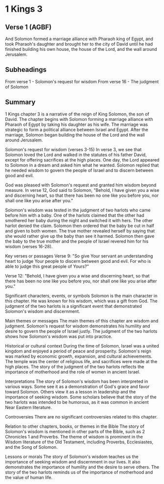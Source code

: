 # 1 Kings 3

## Verse 1 (AGBF)

And Solomon formed a marriage alliance with Pharaoh king of Egypt, and took Pharaoh's daughter and brought her to the city of David until he had finished building his own house, the house of the Lord, and the wall around Jerusalem.

## Subheadings

From verse 1 - Solomon's request for wisdom
From verse 16 - The judgment of Solomon

## Summary

1 Kings chapter 3 is a narrative of the reign of King Solomon, the son of David. The chapter begins with Solomon forming a marriage alliance with Pharaoh of Egypt by taking his daughter as his wife. The marriage was strategic to form a political alliance between Israel and Egypt. After the marriage, Solomon began building the house of the Lord and the wall around Jerusalem.

Solomon's request for wisdom (verses 3-15)
In verse 3, we see that Solomon loved the Lord and walked in the statutes of his father David, except for offering sacrifices at the high places. One day, the Lord appeared to Solomon in a dream and asked him what he wanted. Solomon replied that he needed wisdom to govern the people of Israel and to discern between good and evil.

God was pleased with Solomon's request and granted him wisdom beyond measure. In verse 12, God said to Solomon, "Behold, I have given you a wise and discerning heart, so that there has been no one like you before you, nor shall one like you arise after you."

Solomon's wisdom was tested in the judgment of two harlots who came before him with a baby. One of the harlots claimed that the other had smothered her baby during the night and switched it with hers. The other harlot denied the claim. Solomon then ordered that the baby be cut in half and given to both women. The true mother revealed herself by saying that she would rather give up the baby than see it harmed. Solomon then gave the baby to the true mother and the people of Israel revered him for his wisdom (verses 16-28).

Key verses or passages
Verse 9: "So give Your servant an understanding heart to judge Your people to discern between good and evil. For who is able to judge this great people of Yours?"

Verse 12: "Behold, I have given you a wise and discerning heart, so that there has been no one like you before you, nor shall one like you arise after you."

Significant characters, events, or symbols
Solomon is the main character in this chapter. He was known for his wisdom, which was a gift from God. The judgment of the two harlots is a significant event that demonstrated Solomon's wisdom and discernment.

Main themes or messages
The main themes of this chapter are wisdom and judgment. Solomon's request for wisdom demonstrates his humility and desire to govern the people of Israel justly. The judgment of the two harlots shows how Solomon's wisdom was put into practice.

Historical or cultural context
During the time of Solomon, Israel was a united kingdom and enjoyed a period of peace and prosperity. Solomon's reign was marked by economic growth, expansion, and cultural achievements. The temple was the center of religious life, and sacrifices were made at the high places. The story of the judgment of the two harlots reflects the importance of motherhood and the role of women in ancient Israel.

Interpretations
The story of Solomon's wisdom has been interpreted in various ways. Some see it as a demonstration of God's grace and favor toward Solomon. Others view it as a lesson in leadership and the importance of seeking wisdom. Some scholars believe that the story of the two harlots was intended to be humorous, as it was common in ancient Near Eastern literature.

Controversies
There are no significant controversies related to this chapter.

Relation to other chapters, books, or themes in the Bible
The story of Solomon's wisdom is mentioned in other parts of the Bible, such as 2 Chronicles 1 and Proverbs. The theme of wisdom is prominent in the Wisdom literature of the Old Testament, including Proverbs, Ecclesiastes, and the Song of Solomon.

Lessons or morals
The story of Solomon's wisdom teaches us the importance of seeking wisdom and discernment in our lives. It also demonstrates the importance of humility and the desire to serve others. The story of the two harlots reminds us of the importance of motherhood and the value of human life.